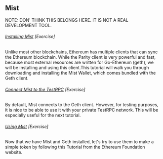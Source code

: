 ## Mist

NOTE: DON' THINK THIS BELONGS HERE. IT IS NOT A REAL DEVELOPMENT TOOL. 

###### [Installing Mist](https://www.gitbook.com/book/sunnya97/a-beginner-s-guide-to-ethereum-and-dapp-developme/edit#) \[Exercise\]

Unlike most other blockchains, Ethereum has multiple clients that can sync the Ethereum blockchain.  While the Parity client is very powerful and fast, because most external resources are written for Go-Ethereum \(geth\), we will be installing and using this client.This tutorial will walk you through downloading and installing the Mist Wallet, which comes bundled with the Geth client.

###### [Connect Mist to the TestRPC](https://ethereum.stackexchange.com/questions/3380/how-to-enable-and-mine-testnet-morden) \[Exercise\]

By default, Mist connects to the Geth client.  However, for testing purposes, it is nice to be able to use it with your private TestRPC network.  This will be especially useful for the next tutorial.

###### [Using Mist](https://ethereum.org/token) \[Exercise\]

Now that we have Mist and Geth installed, let's try to use them to make a simple token by following this Tutorial from the Ethereum Foundation website.

